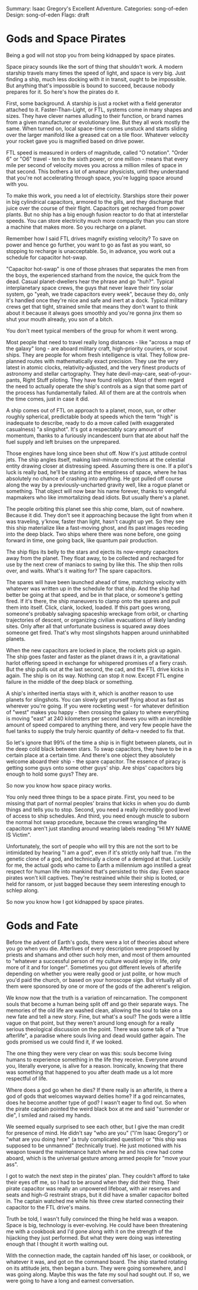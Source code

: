 Summary: Isaac Gregory's Excellent Adventure.
Categories: song-of-eden
Design: song-of-eden
Flags: draft

# Gods and Space Pirates

Being a god will not stop you from being kidnapped by space pirates.

Space piracy sounds like the sort of thing that shouldn't work. A modern starship travels many times the speed of light, and space is very big. Just finding a ship, much less docking with it in transit, ought to be impossible. But anything that's impossible is bound to succeed, because nobody prepares for it. So here's how the pirates do it.

First, some background. A starship is just a rocket with a field generator attached to it. Faster-Than-Light, or FTL, systems come in many shapes and sizes. They have clever names alluding to their function, or brand names from a given manufacturer or evolutionary line. But they all work mostly the same. When turned on, local space-time comes unstuck and starts sliding over the larger manifold like a greased cat on a tile floor. Whatever velocity your rocket gave you is magnified based on drive power.

FTL speed is measured in orders of magnitude, called "O notation". "Order 6" or "O6" travel - ten to the sixth power, or one million - means that every mile per second of velocity moves you across a million miles of space in that second. This bothers a lot of amateur physicists, until they understand that you're not accelerating through space, you're lugging space around with you.

To make this work, you need a lot of electricity. Starships store their power in big cylindrical capacitors, armored to the gills, and they discharge that juice over the course of their flight. Capacitors get recharged from power plants. But no ship has a big enough fusion reactor to do that at interstellar speeds. You can store electricity much more compactly than you can store a machine that makes more. So you recharge on a planet.

Remember how I said FTL drives magnify existing velocity? To save on power and hence go further, you want to go as fast as you want, so stopping to recharge is unacceptable. So, in advance, you work out a schedule for capacitor hot-swap.

"Capacitor hot-swap" is one of those phrases that separates the men from the boys, the experienced starhand from the novice, the quick from the dead. Casual planet-dwellers hear the phrase and go "huh?". Typical interplanetary space crews, the guys that never leave their tiny solar system, go "yeah, we trade capacitors every week", because they do, only it's handled once they're nice and safe and inert at a dock. Typical military crews get that tight, strained smile that means they don't want to think about it because it always goes smoothly and you're gonna jinx them so shut your mouth already, you son of a bitch.

You don't meet typical members of the group for whom it went wrong.

Most people that need to travel really long distances - like "across a map of the galaxy" long - are aboard military craft, high-priority couriers, or scout ships. They are people for whom fresh intelligence is vital. They follow pre-planned routes with mathematically exact precision. They use the very latest in atomic clocks, relativity-adjusted, and the very finest products of astronomy and stellar cartography. They hate devil-may-care, seat-of-your-pants, Right Stuff piloting. They have found religion. Most of them regard the need to actually operate the ship's controls as a sign that some part of the process has fundamentally failed. All of them are at the controls when the time comes, just in case it did.

A ship comes out of FTL on approach to a planet, moon, sun, or other roughly spherical, predictable body at speeds which the term "high" is inadequate to describe, ready to do a move called (with exaggerated casualness) "a slingshot". It's got a respectably scary amount of momentum, thanks to a furiously incandescent burn that ate about half the fuel supply and left bruises on the unprepared.

Those engines have long since been shut off. Now it's just attitude control jets. The ship angles itself, making last-minute corrections at the celestial entity drawing closer at distressing speed. Assuming there is one. If a pilot's luck is really bad, he'll be staring at the emptiness of space, where he has absolutely no chance of crashing into anything. He got pulled off course along the way by a previously-uncharted gravity well, like a rogue planet or something. That object will now bear his name forever, thanks to vengeful mapmakers who like immortalizing dead idiots. But usually there's a planet.

The people orbiting this planet see this ship come, blam, out of nowhere. Because it did. They don't see it approaching because the light from when it was traveling, y'know, faster than light, hasn't caught up yet. So they see this ship materialize like a fast-moving ghost, and its past images receding into the deep black. Two ships where there was none before, one going forward in time, one going back, like quantum pair production.

The ship flips its belly to the stars and ejects its now-empty capacitors away from the planet. They float away, to be collected and recharged for use by the next crew of maniacs to swing by like this. The ship then rolls over, and waits. What's it waiting for? The spare capacitors.

The spares will have been launched ahead of time, matching velocity with whatever was written up in the schedule for that ship. And the ship had better be going at that speed, and be in that place, or someone's getting fired. If it's there, the ship maneuvers to clamp onto the spares and pull them into itself. Click, clank, locked, loaded. If this part goes wrong, someone's probably salvaging spaceship wreckage from orbit, or charting trajectories of descent, or organizing civilian evacuations of likely landing sites. Only after all that unfortunate business is squared away does someone get fired. That's why most slingshots happen around uninhabited planets.

When the new capacitors are locked in place, the rockets pick up again. The ship goes faster and faster as the planet draws it in, a gravitational harlot offering speed in exchange for whispered promises of a fiery crash. But the ship pulls out at the last second, the cad, and the FTL drive kicks in again. The ship is on its way. Nothing can stop it now. Except FTL engine failure in the middle of the deep black or something.

A ship's inherited inertia stays with it, which is another reason to use planets for slingshots. You can slowly get yourself flying about as fast as wherever you're going. If you were rocketing west - for whatever definition of "west" makes you happy - then crossing the galaxy to where everything is moving "east" at 240 kilometers per second leaves you with an incredible amount of speed compared to anything there, and very few people have the fuel tanks to supply the truly heroic quantity of delta-v needed to fix that.

So let's ignore that 99% of the time a ship is in flight between planets, out in the deep cold black between stars. To swap capacitors, they have to be in a certain place at a certain time. And there's one object they absolutely welcome aboard their ship - the spare capacitor. The essence of piracy is getting some guys onto some other guys' ship. Are ships' capacitors big enough to hold some guys? They are.

So now you know how space piracy works.

You only need three things to be a space pirate. First, you need to be missing that part of normal peoples' brains that kicks in when you do dumb things and tells you to stop. Second, you need a really incredibly good level of access to ship schedules. And third, you need enough muscle to suborn the normal hot swap procedure, because the crews wrangling the capacitors aren't just standing around wearing labels reading "HI MY NAME IS Victim".

Unfortunately, the sort of people who will try this are not the sort to be intimidated by hearing "I am a god", even if it's strictly only half true. I'm the genetic clone of a god, and technically a clone of a demigod at that. Luckily for me, the actual gods who came to Earth a millennium ago instilled a great respect for human life into mankind that's persisted to this day. Even space pirates won't kill captives. They're restrained while their ship is looted, or held for ransom, or just bagged because they seem interesting enough to schlep along.

So now you know how I got kidnapped by space pirates.

# Gods and Fate 

Before the advent of Earth's gods, there were a lot of theories about where you go when you die. Afterlives of every description were proposed by priests and shamans and other such holy men, and most of them amounted to "whatever a successful person of my culture would enjoy in life, only more of it and for longer". Sometimes you got different levels of afterlife depending on whether you were really good or just polite, or how much you'd paid the church, or based on your horoscope sign. But virtually all of them were sponsored by one or more of the gods of the adherent's religion.

We know now that the truth is a variation of reincarnation. The component souls that become a human being split off and go their separate ways. The memories of the old life are washed clean, allowing the soul to take on a new fate and tell a new story. Fine, but what's a soul? The gods were a little vague on that point, but they weren't around long enough for a really serious theological discussion on the point. There was some talk of a "true afterlife", a paradise where souls living and dead would gather again. The gods promised us we could find it, if we looked.

The one thing they were very clear on was this: souls become living humans to experience something in the life they receive. Everyone around you, literally everyone, is alive for a reason. Ironically, knowing that there was something that happened to you after death made us a lot more respectful of life.

Where does a god go when he dies? If there really is an afterlife, is there a god of gods that welcomes wayward deities home? If a god reincarnates, does he become another type of god? I wasn't eager to find out. So when the pirate captain pointed the weird black box at me and said "surrender or die", I smiled and raised my hands.

We seemed equally surprised to see each other, but I give the man credit for presence of mind. He didn't say "who are you" ("I'm Isaac Gregory") or "what are you doing here" (a truly complicated question) or "this ship was supposed to be unmanned" (technically true). He just motioned with his weapon toward the maintenance hatch where he and his crew had come aboard, which is the universal gesture among armed people for "move your ass".

I got to watch the next step in the pirates' plan. They couldn't afford to take their eyes off me, so I had to be around when they did their thing. Their pirate capacitor was really an unpowered lifeboat, with air reserves and seats and high-G restraint straps, but it did have a smaller capacitor bolted in. The captain watched me while his three crew started connecting their capacitor to the FTL drive's mains.

Truth be told, I wasn't fully convinced the thing he held was a weapon. Space is big, technology is ever-evolving. He could have been threatening me with a cookbook and I'd gone along with it on the strength of the hijacking they just performed. But what they were doing was interesting enough that I thought it worth waiting out.

With the connection made, the captain handed off his laser, or cookbook, or whatever it was, and got on the command board. The ship started rotating on its attitude jets, then began a burn. They were going somewhere, and I was going along. Maybe this was the fate my soul had sought out. If so, we were going to have a long and earnest conversation.
